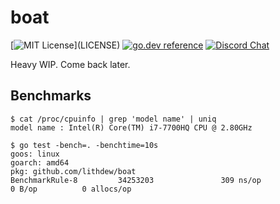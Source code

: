 # boat

[![MIT License](https://img.shields.io/apm/l/atomic-design-ui.svg?)](LICENSE)
[![go.dev reference](https://img.shields.io/badge/go.dev-reference-007d9c?logo=go&logoColor=white&style=flat-square)](https://pkg.go.dev/github.com/lithdew/boat)
[![Discord Chat](https://img.shields.io/discord/697002823123992617)](https://discord.gg/HZEbkeQ)

Heavy WIP. Come back later.

## Benchmarks

```
$ cat /proc/cpuinfo | grep 'model name' | uniq
model name : Intel(R) Core(TM) i7-7700HQ CPU @ 2.80GHz

$ go test -bench=. -benchtime=10s
goos: linux
goarch: amd64
pkg: github.com/lithdew/boat
BenchmarkRule-8         34253203               309 ns/op               0 B/op          0 allocs/op
```